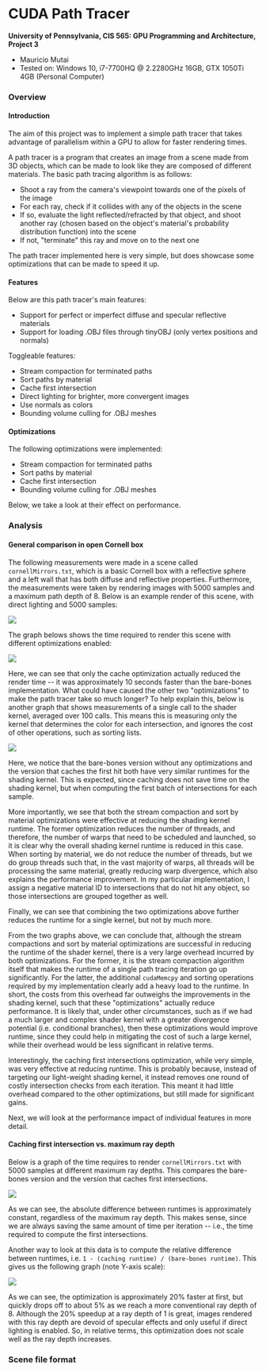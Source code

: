 CUDA Path Tracer
================

**University of Pennsylvania, CIS 565: GPU Programming and Architecture, Project 3**

* Mauricio Mutai
* Tested on: Windows 10, i7-7700HQ @ 2.2280GHz 16GB, GTX 1050Ti 4GB (Personal Computer)

### Overview

#### Introduction

The aim of this project was to implement a simple path tracer that takes advantage of parallelism within a GPU to allow for faster rendering times.

A path tracer is a program that creates an image from a scene made from 3D objects, which can be made to look like they are composed of different materials. The basic path tracing algorithm is as follows:

* Shoot a ray from the camera's viewpoint towards one of the pixels of the image
* For each ray, check if it collides with any of the objects in the scene
* If so, evaluate the light reflected/refracted by that object, and shoot another ray (chosen based on the object's material's probability distribution function) into the scene
* If not, "terminate" this ray and move on to the next one

The path tracer implemented here is very simple, but does showcase some optimizations that can be made to speed it up.

#### Features

Below are this path tracer's main features:

* Support for perfect or imperfect diffuse and specular reflective materials
* Support for loading .OBJ files through tinyOBJ (only vertex positions and normals)

Toggleable features:

* Stream compaction for terminated paths
* Sort paths by material
* Cache first intersection
* Direct lighting for brighter, more convergent images
* Use normals as colors
* Bounding volume culling for .OBJ meshes

#### Optimizations

The following optimizations were implemented:

* Stream compaction for terminated paths
* Sort paths by material
* Cache first intersection
* Bounding volume culling for .OBJ meshes

Below, we take a look at their effect on performance.

### Analysis

#### General comparison in open Cornell box

The following measurements were made in a scene called `cornellMirrors.txt`, which is a basic Cornell box with a reflective sphere and a left wall that has both diffuse and reflective properties. Furthermore, the measurements were taken by rendering images with 5000 samples and a maximum path depth of 8. Below is an example render of this scene, with direct lighting and 5000 samples:

![](img/cornell-base.png)

The graph belows shows the time required to render this scene with different optimizations enabled:

![](img/graph-base.png)

Here, we can see that only the cache optimization actually reduced the render time -- it was approximately 10 seconds faster than the bare-bones implementation. What could have caused the other two "optimizations" to make the path tracer take so much longer? To help explain this, below is another graph that shows measurements of a single call to the shader kernel, averaged over 100 calls. This means this is measuring only the kernel that determines the color for each intersection, and ignores the cost of other operations, such as sorting lists.

![](img/graph-shader-only.png)

Here, we notice that the bare-bones version without any optimizations and the version that caches the first hit both have very similar runtimes for the shading kernel. This is expected, since caching does not save time on the shading kernel, but when computing the first batch of intersections for each sample.

More importantly, we see that both the stream compaction and sort by material optimizations were effective at reducing the shading kernel runtime. The former optimization reduces the number of threads, and therefore, the number of warps that need to be scheduled and launched, so it is clear why the overall shading kernel runtime is reduced in this case. When sorting by material, we do not reduce the number of threads, but we do group threads such that, in the vast majority of warps, all threads will be processing the same material, greatly reducing warp divergence, which also explains the performance improvement. In my particular implementation, I assign a negative material ID to intersections that do not hit any object, so those intersections are grouped together as well.

Finally, we can see that combining the two optimizations above further reduces the runtime for a single kernel, but not by much more.

From the two graphs above, we can conclude that, although the stream compactions and sort by material optimizations are successful in reducing the runtime of the shader kernel, there is a very large overhead incurred by both optimizations. For the former, it is the stream compaction algorithm itself that makes the runtime of a single path tracing iteration go up significantly. For the latter, the additional `cudaMemcpy` and sorting operations required by my implementation clearly add a heavy load to the runtime. In short, the costs from this overhead far outweighs the improvements in the shading kernel, such that these "optimizations" actually reduce performance. It is likely that, under other circumstances, such as if we had a much larger and complex shader kernel with a greater divergence potential (i.e. conditional branches), then these optimizations would improve runtime, since they could help in mitigating the cost of such a large kernel, while their overhead would be less significant in relative terms.

Interestingly, the caching first intersections optimization, while very simple, was very effective at reducing runtime. This is probably because, instead of targeting our light-weight shading kernel, it instead removes one round of costly intersection checks from each iteration. This meant it had little overhead compared to the other optimizations, but still made for significant gains.

Next, we will look at the performance impact of individual features in more detail.

#### Caching first intersection vs. maximum ray depth

Below is a graph of the time requires to render `cornellMirrors.txt` with 5000 samples at different maximum ray depths. This compares the bare-bones version and the version that caches first intersections.

![](img/graph-cache-depth.pbg)

As we can see, the absolute difference between runtimes is approximately constant, regardless of the maximum ray depth. This makes sense, since we are always saving the same amount of time per iteration -- i.e., the time required to compute the first intersections. 

Another way to look at this data is to compute the relative difference between runtimes, i.e. `1 - (caching runtime) / (bare-bones runtime)`. This gives us the following graph (note Y-axis scale):

![](img/graph-relative-cache-depth.png)

As we can see, the optimization is approximately 20% faster at first, but quickly drops off to about 5% as we reach a more conventional ray depth of 8. Although the 20% speedup at a ray depth of 1 is great, images rendered with this ray depth are devoid of specular effects and only useful if direct lighting is enabled. So, in relative terms, this optimization does not scale well as the ray depth increases.



### Scene file format
